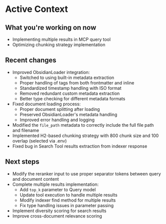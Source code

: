 # Active Context

## What you're working on now
- Implementing multiple results in MCP query tool
- Optimizing chunking strategy implementation

## Recent changes
- Improved ObsidianLoader integration:
  - Switched to using built-in metadata extraction
  - Proper handling of tags from both frontmatter and inline
  - Standardized timestamp handling with ISO format
  - Removed redundant custom metadata extraction
  - Better type checking for different metadata formats
- Fixed document loading process:
  - Proper document splitting after loading
  - Preserved ObsidianLoader's metadata handling
  - Improved error handling and logging
- Modified the `file_path` metadata to correctly include the full file path and filename
- Implemented H2-based chunking strategy with 800 chunk size and 100 overlap (selected via .env)
- Fixed bug in Search Tool results extraction from indexer response

## Next steps
- Modify the reranker input to use proper separator tokens between query and document content
- Complete multiple results implementation:
  - Add `top_k` parameter to Query model
  - Update tool execution to handle multiple results
  - Modify indexer find method for multiple results
  - Fix type handling issues in parameter passing
- Implement diversity scoring for search results
- Improve cross-document relevance scoring
